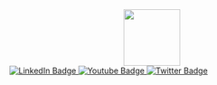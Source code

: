 <div id="header" align="center">
  <img src="https://media4.giphy.com/media/3o7qE1YN7aBOFPRw8E/giphy.gif?cid=ecf05e47ta4ligjkrcz6oia5pl0y3gtv0r6hpswyza1rv1jf&rid=giphy.gif&ct=g" width="100"/>
</div>
<div id="badges">
  <a href="your-linkedin-URL">
    <img src="https://img.shields.io/badge/LinkedIn-blue?style=for-the-badge&logo=linkedin&logoColor=white" alt="LinkedIn Badge"/>
  </a>
  <a href="your-youtube-URL">
    <img src="https://img.shields.io/badge/YouTube-red?style=for-the-badge&logo=youtube&logoColor=white" alt="Youtube Badge"/>
  </a>
  <a href="your-twitter-URL">
    <img src="https://img.shields.io/badge/Twitter-blue?style=for-the-badge&logo=twitter&logoColor=white" alt="Twitter Badge"/>
  </a>
</div>
